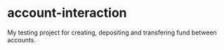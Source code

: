 # account-interaction
My testing project for creating, depositing and transfering fund between accounts.
